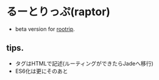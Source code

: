るーとりっぷ(raptor)
==================

- beta version for [rootrip](https://github.com/pantohon/rootrip).

tips.
-----

- タグはHTMLで記述(ルーティングができたらJadeへ移行)
- ES6化は更にそのあと
